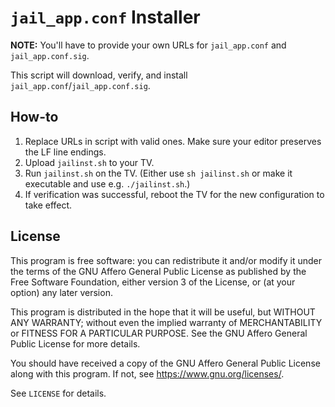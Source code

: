 # `jail_app.conf` Installer

**NOTE:** You'll have to provide your own URLs for `jail_app.conf` and
`jail_app.conf.sig`.

This script will download, verify, and install
`jail_app.conf`/`jail_app.conf.sig`.

## How-to

1. Replace URLs in script with valid ones. Make sure your editor preserves the
   LF line endings.
2. Upload `jailinst.sh` to your TV.
3. Run `jailinst.sh` on the TV. (Either use `sh jailinst.sh` or make it executable and use
   e.g. `./jailinst.sh`.)
4. If verification was successful, reboot the TV for the new configuration to
   take effect.

## License

This program is free software: you can redistribute it and/or modify it under
the terms of the GNU Affero General Public License as published by the Free
Software Foundation, either version 3 of the License, or (at your option) any
later version.

This program is distributed in the hope that it will be useful, but WITHOUT ANY
WARRANTY; without even the implied warranty of MERCHANTABILITY or FITNESS FOR A
PARTICULAR PURPOSE. See the GNU Affero General Public License for more details.

You should have received a copy of the GNU Affero General Public License along
with this program. If not, see <https://www.gnu.org/licenses/>.

See `LICENSE` for details.
